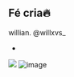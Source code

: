 ## Fé cria🔥

willian.
@willxvs_

- 








![](![image](https://github.com/user-attachments/assets/e9889222-90c3-494f-bfe6-f1fae5736989)
)
![image](https://github.com/user-attachments/assets/e9889222-90c3-494f-bfe6-f1fae5736989)



